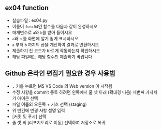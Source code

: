 ## ex04 function<br>
* 실습파일 : ex04.py
* 이름이 `func04`인 함수를 다음과 같이 완성하시오
* 매개변수로 `a`와 `b`를 받아 들이시오
* `a`와 `b` 를 화면에 알기 쉽게 표시하시오
* `a` 부터 `b` 까지의 곱을 계산하여 결과로 반환하시오
* 제출하기 전 코드가 바르게 작동하는지 확인하시오
* 해당 파일에는 해당 함수만 제출하기 바랍니다
## Github 온라인 편집기 필요한 경우 사용법
* <kbd>.</kbd> 키를 누르면 MS VS Code 의 Web version 이 시작됨
* 수정 사항을 commit 등록 하려면 왼쪽에서 줄 셋 아래 (확대경 다음) 세번째 가지치기 아이콘 선택
* 파일 이름의 오른쪽 + 기호 선택 (staging)
* 위 빈칸에 변경 사항 설명 입력
* [커밋 및 푸시] 선택
* 줄 셋 의 [리포지토리로 이동] 선택하여 저장소로 복귀
